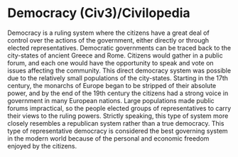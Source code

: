 # Democracy (Civ3)/Civilopedia

Democracy is a ruling system where the citizens have a great deal of control over the actions of the government, either directly or through 
elected representatives. Democratic governments can be traced back to the city-states of ancient Greece and Rome. Citizens would gather 
in a public forum, and each one would have the opportunity to speak and vote on issues affecting the community. This direct democracy 
system was possible due to the relatively small populations of the city-states. Starting in the 17th century, the monarchs of Europe began to 
be stripped of their absolute power, and by the end of the 19th century the citizens had a strong voice in government in many European 
nations. Large populations made public forums impractical, so the people elected groups of representatives to carry their views to the ruling 
powers. Strictly speaking, this type of system more closely resembles a republican system rather than a true democracy. This type of 
representative democracy is considered the best governing system in the modern world because of the personal and economic freedom 
enjoyed by the citizens.